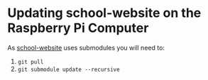 # Updating school-website on the Raspberry Pi Computer

As [school-website](https://github.com/CreativeKids/school-website) uses submodules you will need to:

1. `git pull`
2. `git submodule update --recursive`
